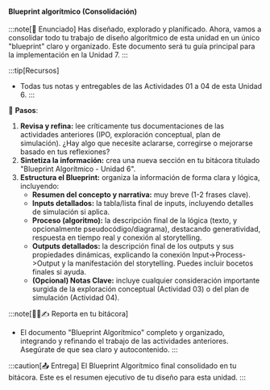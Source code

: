 #### Blueprint algorítmico (Consolidación)

:::note[🎯 Enunciado]
Has diseñado, explorado y planificado. Ahora, vamos a consolidar todo tu trabajo de diseño 
algorítmico de esta unidad en un único "blueprint" claro y organizado. Este documento será tu guía principal para la implementación en la Unidad 7.
:::

:::tip[Recursos]
-   Todas tus notas y entregables de las Actividades 01 a 04 de esta Unidad 6.
:::

👣 **Pasos**:

1.  **Revisa y refina:** lee críticamente tus documentaciones de las actividades anteriores (IPO, exploración conceptual, plan de simulación). ¿Hay algo que necesite aclararse, corregirse o mejorarse basado en tus reflexiones?
2.  **Sintetiza la información:** crea una nueva sección en tu bitácora titulado "Blueprint Algorítmico - Unidad 6".
3.  **Estructura el Blueprint:** organiza la información de forma clara y lógica, incluyendo:
    *   **Resumen del concepto y narrativa:** muy breve (1-2 frases clave).
    *   **Inputs detallados:** la tabla/lista final de inputs, incluyendo detalles de simulación si aplica.
    *   **Proceso (algoritmo):** la descripción final de la lógica (texto, y opcionalmente pseudocódigo/diagrama), destacando generatividad, respuesta en tiempo real y conexión al storytelling.
    *   **Outputs detallados:** la descripción final de los outputs y sus propiedades dinámicas, explicando la conexión Input->Process->Output y la manifestación del storytelling. Puedes incluir bocetos finales si ayuda.
    *   **(Opcional) Notas Clave:** incluye cualquier consideración importante surgida de la exploración conceptual (Actividad 03) o del plan de simulación (Actividad 04).

:::note[🧐🧪✍️ Reporta en tu bitácora]

-   El documento "Blueprint Algorítmico" completo y organizado, integrando y refinando el trabajo de las actividades anteriores. Asegúrate de que sea claro y autocontenido.
:::

:::caution[📤 Entrega]
El Blueprint Algorítmico final consolidado en tu bitácora. Este es el resumen ejecutivo de tu diseño para esta unidad.
:::
